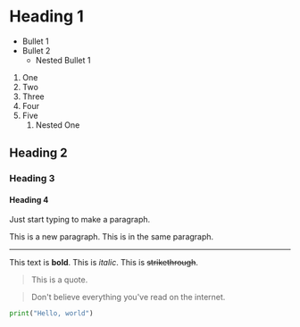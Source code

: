 # Heading 1

* Bullet 1
* Bullet 2
  * Nested Bullet 1

1. One
2. Two
3. Three
4. Four
5. Five
   1. Nested One

## Heading 2

### Heading 3

#### Heading 4

Just start typing to make a paragraph.

This is a new paragraph.
This is in the same paragraph.

---

This text is **bold**. This is *italic*.
This is ~~strikethrough~~.

> This is a quote.

> Don't believe everything you've read on the internet.

```python
print("Hello, world")
```